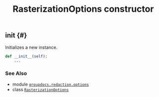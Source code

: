 ﻿---
title: RasterizationOptions constructor
second_title: GroupDocs.Redaction for Python via .NET API References
description: 
type: docs
url: /python-net/groupdocs.redaction.options/rasterizationoptions/__init__/
is_root: false
weight: 10
---

## __init__ {#}

Initializes a new instance.



```python
def __init__(self):
    ...
```





### See Also
* module [`groupdocs.redaction.options`](../../)
* class [`RasterizationOptions`](/redaction/python-net/groupdocs.redaction.options/rasterizationoptions)
